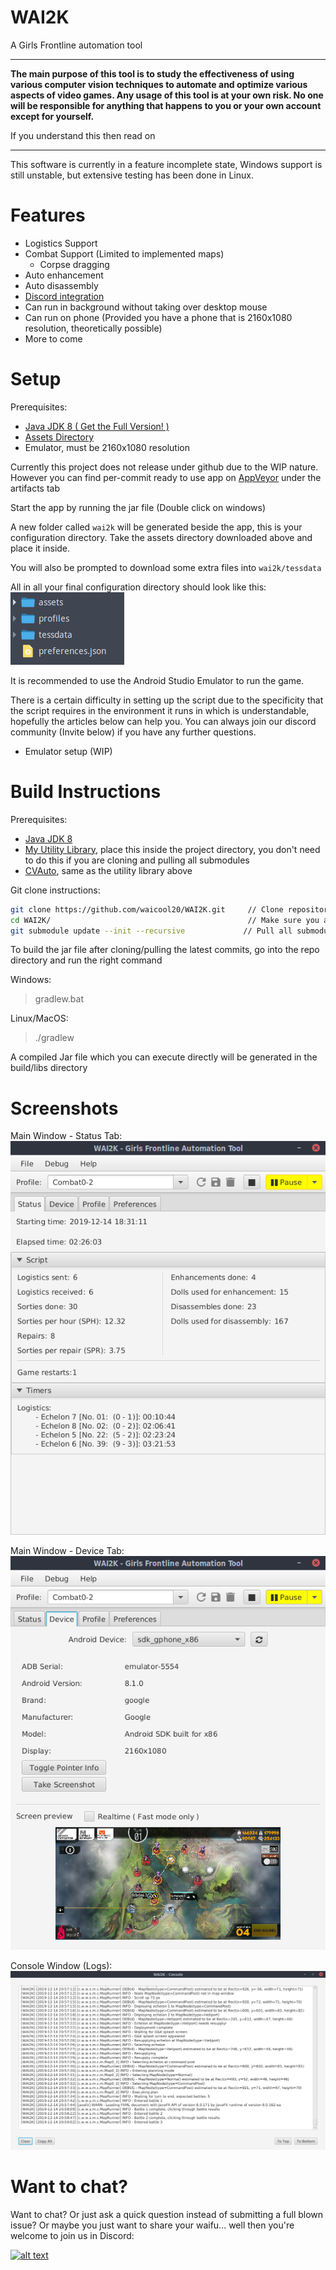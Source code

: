 # WAI2K

A Girls Frontline automation tool

---
**The main purpose of this tool is to study the effectiveness of using various computer vision techniques 
to automate and optimize various aspects of video games. Any usage of this tool is at your own risk. 
No one will be responsible for anything that happens to you or your own account except for yourself.**

If you understand this then read on

---

This software is currently in a feature incomplete state, Windows support is still unstable, but 
extensive testing has been done in Linux. 

# Features

- Logistics Support
- Combat Support (Limited to implemented maps)
  - Corpse dragging
- Auto enhancement
- Auto disassembly
- [Discord integration](https://github.com/waicool20/WAI2K/wiki/Discord-Integration)
- Can run in background without taking over desktop mouse
- Can run on phone (Provided you have a phone that is 2160x1080 resolution, theoretically possible)
- More to come

# Setup

Prerequisites:

* [Java JDK 8 ( Get the Full Version! )](https://bell-sw.com/pages/java-8u252/)
* [Assets Directory](https://github.com/waicool20/WAI2K/tree/master/assets)
* Emulator, must be 2160x1080 resolution

Currently this project does not release under github due to the WIP nature. However you can find per-commit
ready to use app on [AppVeyor](https://ci.appveyor.com/project/waicool20/wai2k) under the artifacts tab

Start the app by running the jar file (Double click on windows)

A new folder called `wai2k` will be generated beside the app, this is your configuration directory.
Take the assets directory downloaded above and place it inside.

You will also be prompted to download some extra files into `wai2k/tessdata`

All in all your final configuration directory should look like this:  
![Config Directory](screenshots/config-dir.png?raw=true)

It is recommended to use the Android Studio Emulator to run the game.

There is a certain difficulty in setting up the script due to the specificity that the script requires in the environment it runs in
which is understandable, hopefully the articles below can help you.
You can always join our discord community (Invite below) if you have any further questions.

- Emulator setup (WIP)

# Build Instructions

Prerequisites: 

* [Java JDK 8](http://www.oracle.com/technetwork/java/javase/downloads/jdk8-downloads-2133151.html)
* [My Utility Library](https://github.com/waicool20/waicoolUtils), place this inside the project directory, you don't need to do this if you are cloning and pulling all submodules
* [CVAuto](https://github.com/waicool20/CVAuto), same as the utility library above

Git clone instructions: 

```bash
git clone https://github.com/waicool20/WAI2K.git     // Clone repository, replace with ssh url if you prefer that  
cd WAI2K/                                            // Make sure you are in the WAI2K directory
git submodule update --init --recursive             // Pull all submodules, this includes the utility library and cvauto
```

To build the jar file after cloning/pulling the latest commits, go into the repo directory and run the right command

Windows:

> gradlew.bat

Linux/MacOS:

> ./gradlew

A compiled Jar file which you can execute directly will be generated in the build/libs directory

# Screenshots

Main Window - Status Tab:  
![Main Window - Status Tab](screenshots/main-status.png?raw=true)

Main Window - Device Tab:  
![Main Window - Device Tab](screenshots/main-device.png?raw=true)

Console Window (Logs):  
![Console Window](screenshots/console.png?raw=true)

# Want to chat?

Want to chat? Or just ask a quick question instead of submitting a full blown issue? Or maybe you just want to share your waifu...
well then you're welcome to join us in Discord:
 
[<img src="https://discordapp.com/assets/fc0b01fe10a0b8c602fb0106d8189d9b.png" alt="alt text" width="200px">](https://discord.gg/2tt5Der)



